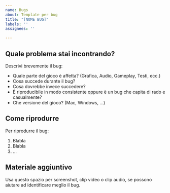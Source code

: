 ```yaml
---
name: Bugs
about: Template per bug
title: "[NOME BUG]"
labels: ''
assignees: ''

---
```


## Quale problema stai incontrando?
Descrivi brevemente il bug:
* Quale parte del gioco è affetta? (Grafica, Audio, Gameplay, Testi, ecc.)
* Cosa succede durante il bug?
* Cosa dovrebbe invece succedere?
* È riproducibile in modo consistente oppure è un bug che capita di rado e casualmente?
* Che versione del gioco? (Mac, Windows, ...)

## Come riprodurre
Per riprodurre il bug:
1. Blabla
2. Blabla
3. ...

## Materiale aggiuntivo
Usa questo spazio per screenshot, clip video o clip audio, se possono aiutare ad identificare meglio il bug.
